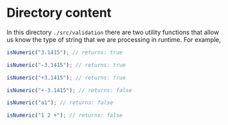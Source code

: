 # Directory content

In this directory `./src/validation` there are two utility functions that allow
us know the type of string that we are processing in runtime. For example,

```typescript
isNumeric("3.1415"); // returns: true

isNumeric("-3.1415"); // returns: true

isNumeric("+3.1415"); // returns: true

isNumeric("+-3.1415"); // returns: false

isNumeric("a1"); // returns: false

isNumeric("1 2 +"); // returns: false
```
